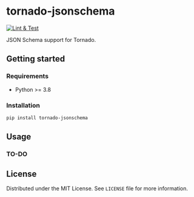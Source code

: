 # tornado-jsonschema

[![Lint & Test](https://github.com/webfucktory/tornado-jsonschema/actions/workflows/lint-test.yml/badge.svg)](https://github.com/webfucktory/tornado-jsonschema/actions/workflows/lint-test.yml)

JSON Schema support for Tornado.

## Getting started

### Requirements

- Python >= 3.8

### Installation

```bash
pip install tornado-jsonschema
```

## Usage

### TO-DO

## License

Distributed under the MIT License. See `LICENSE` file for more information.
